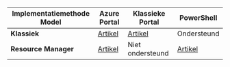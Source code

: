 |**Implementatiemethode Model**|**Azure Portal**| **Klassieke Portal** | **PowerShell**|
|-------------------------------------|-----------------|---------------------|---------------|
|**Klassiek** |  [Artikel](../articles/vpn-gateway/vpn-gateway-howto-point-to-site-classic-azure-portal.md)| [Artikel](../articles/vpn-gateway/vpn-gateway-point-to-site-create.md)  | Ondersteund |
|**Resource Manager** |[Artikel](../articles/vpn-gateway/vpn-gateway-howto-point-to-site-resource-manager-portal.md)| Niet ondersteund   | [Artikel](../articles/vpn-gateway/vpn-gateway-howto-point-to-site-rm-ps.md)  |

